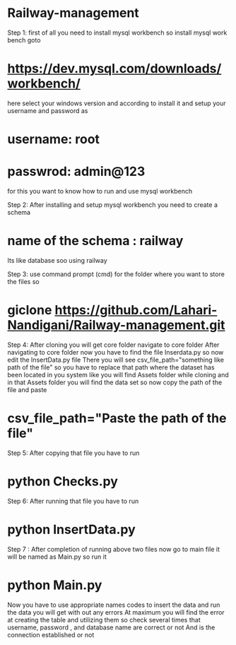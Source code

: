 # Railway-management

Step 1: 
first of all you need to install mysql workbench so install mysql work bench goto 
 # https://dev.mysql.com/downloads/workbench/
 here select your windows version and according to install it 
 and setup your username and password as 
 # username: root
 # passwrod: admin@123

 for this you want to know how to run and use mysql workbench 

 Step 2: 
 After installing and setup mysql workbench you need to create a schema 
 # name of the schema : railway 
 Its like database soo using railway

 Step 3: 
 use command prompt (cmd) for the folder where you want to store the files so 
 # giclone https://github.com/Lahari-Nandigani/Railway-management.git

 Step 4: 
 After cloning you will get core folder navigate to core folder 
 After navigating to core folder now  you have to find the file Inserdata.py
so now edit the InsertData.py file 
There you will see csv_file_path="something like path of the file"
so you have to replace that path where the dataset has been located in you system 
like you will find Assets folder while cloning and in that Assets folder you will find the data set 
so now copy the path of the file and paste 
# csv_file_path="Paste the path of the file"

Step 5: 
After copying that file you have to run
 # python Checks.py

Step 6: 
After running that file you have to run 
# python InsertData.py

Step 7 : 
After completion of running above two files now go to main file 
it will be named as Main.py 
so run it 
# python Main.py

Now you have to use appropriate names codes to insert the data and run the data you will get with out any errors 
At maximum you will find the error at creating the table and utilizing them so check several times that username, password , and database name are correct or not 
And is the connection established or not 
